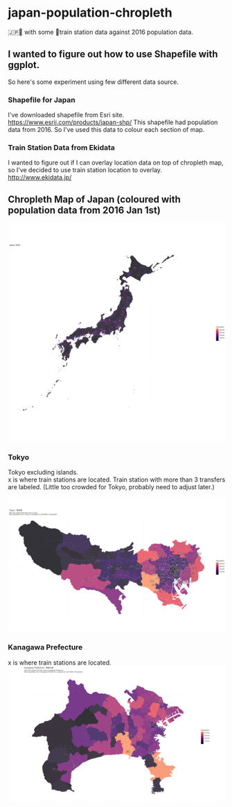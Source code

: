 # japan-population-chropleth
🇯🇵🗾 with some 🚉train station data against 2016 population data.

## I wanted to figure out how to use Shapefile with ggplot.
So here's some experiment using few different data source.

### Shapefile for Japan 
I've downloaded shapefile from Esri site. https://www.esrij.com/products/japan-shp/
This shapefile had population data from 2016. So I've used this data to colour each section of map. 

### Train Station Data from Ekidata
I wanted to figure out if I can overlay location data on top of chropleth map, so I've decided to use train station location to overlay.  http://www.ekidata.jp/


## Chropleth Map of Japan (coloured with population data from 2016 Jan 1st)

![Japan Chropleth Population Map](https://github.com/chichacha/japan-population-chropleth/blob/master/PNGs/JapanChropleth.png "Japan")


### Tokyo 
Tokyo excluding islands.  
x is where train stations are located. Train station with more than 3 transfers are labeled.  (Little too crowded for Tokyo, probably need to adjust later.)

![Tokyo](https://github.com/chichacha/japan-population-chropleth/blob/master/PNGs/Tokyo.png "Japan")

### Kanagawa Prefecture
x is where train stations are located. 
![Kanagawa](https://github.com/chichacha/japan-population-chropleth/blob/master/PNGs/Kanagawa.png "Japan")
